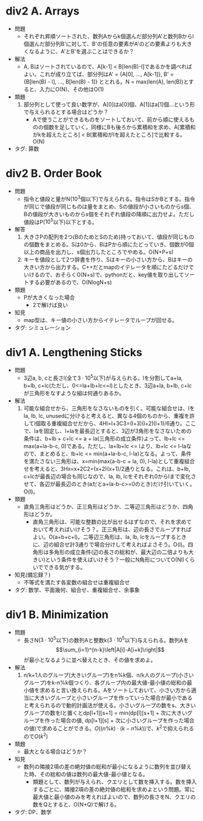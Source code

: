 # div2 A. Arrays

- 問題
    - それぞれ昇順ソートされた、数列Aからk個選んだ部分列A'と数列Bからl個選んだ部分列B'に対して、B'の任意の要素がA'のどの要素よりも大きくなるように、A'とB'を選ぶことはできるか？
- 解法
    - A, Bはソートされているので、A\[k-1\] < B\[len(B)-l\]であるかを調べればよい。これが成り立てば、部分列はA' = {A[0], ..., A\[k-1\]}, B' = {B[len(B) - l], ..., B[len(B) - 1]} ととれる。N = max(len(A), len(B))とすると、入力にO(N)、その他はO(1)
- 類題
    1. 部分列として使って良い数字が、A[0]はa[0]個、A[1]はa[1]個...という形で与えられるとする場合はどうか？
        - Aで使うことができるものをソートしておいて、前から順に使えるものの個数を足していく。同様にBも後ろから累積和を求め、A[累積和がkを超えたところ] < B[累積和がlを超えたところ]で比較する。O(N)
- タグ: 算数

# div2 B. Order Book

- 問題
    - 指令と値段と量がN($10^3$個以下)で与えられる。指令はSかBとする。指令が同じで値段が同じものは量をまとめ、Sの値段が小さいものからs個、Bの値段が大きいものからs個をそれぞれ値段の降順に出力せよ。ただし値段はP($10^5$以下)以下とする。
- 解答
    1. 大きさPの配列を2つ(BのためとSのため)持っておいて、値段が同じものの個数をまとめる。Sは0から、BはPから順にたどっていき、個数が0個以上の商品を出力し、s個出力したところでやめる。O(N+P+s)
    2. キーを値段として2つ辞書を作り、Sはキーの小さい方から、Bはキーの大きい方から出力する。C++だとmapのイテレータを順にたどるだけでいけるので、おそらくO(N+s)で、pythonだと、key値を取り出してソートする必要があるので、O(NlogN+s)
- 類題
    - Pが大きくなった場合
        - 2で解けば良い
- 知見
    - map型は、キー値の小さい方からイテレータでループが回せる。
- タグ: シミュレーション

# div1 A. Lengthening Sticks

- 問題
    - 3辺a, b, cと長さl(全て$3\cdot10^5$以下)が与えられる。lを分割してa+la, b+lb, c+lc(ただし、0<=la+lb+lc<=l)としたとき、3辺a+la, b+lb, c+lcが三角形をなすような組は何通りあるか。
- 解法
    1. 可能な組合せから、三角形をなさないものを引く。可能な組合せは、lをla, lb, lc, unusedに分けると考えると、異なる4個のものから、重複を許してl個取る重複組合せだから、4Hl=l+3C3=(l+3)(l+2)(l+1)/6通り。ここで、laを固定し、l+laを最長辺とすると、3辺が3角形をなさないための条件は、b+lb + c+lc <= a + la(三角形の成立条件)よって、lb+lc <= max(a+la-b-c, 0)である。ただし、la+lb+lc <= lより、lb+lc <= l-laなので、まとめると、lb+lc <= min(a+la-b-c, l-la)となる。よって、条件を満たさない三角形は、x=min(max(a-b-c + la, 0), l-la)として重複組合せを考えると、3Hx=x+2C2=(x+2)(x+1)/2通りとなる。これは、b+lb, c+lcが最長辺の場合も同じなので、la, lb, lcをそれぞれ0からlまで変化させて、各辺が最長辺のとき(aだとa+la-b-c>=0のとき)だけ引いていく。O(l)。
- 類題
    - 直角三角形はどうか、正三角形はどうか、二等辺三角形はどうか、四角形はどうか。
        - 直角三角形は、可能な整数の比が出せるはずなので、それを求めておいて考えればいけそう？。正三角形は、辺の長さでループすればよい。O(a+b+c+l)。二等辺三角形は、la, lb, lcをループするときに、辺の組合せ計3通りで場合分けして考えればよさそう。O(l)。四角形は多角形の成立条件(辺の長さの総和が、最大辺の二倍よりも大きい)という条件を使えばいけそう？一般にN角形についてO(Nl)くらいでできる気がする。
- 知見(備忘録？)
    - 不等式を満たす各変数の組合せは重複組合せ
- タグ: 数学、平面幾何、組合せ、重複組合せ、余事象


# div1 B. Minimization

- 問題
    - 長さN($3\cdot10^5$以下)の数列Aと整数k($3\cdot10^5$以下)与えられる。数列Aを
    $$\sum_{i=1}^{n-k}\left|A[i]-A[i+k]\right|$$
    が最小となるように並べ替えたとき、その値を求めよ。
- 解法
    1. n/k+1人のグループ(大きいグループ)をn%k個、n/k人のグループ(小さいグループ)をk-n%k個つくり、各グループ内の最大値-最小値の総和の最小値を求めると言い換えられる。Aをソートしておいて、小さい方から適当に大きいグループと小さいグループを作っていった場合が最小であると考えられるので動的計画法が使える。小さいグループの数をs、大きいグループの数をlと置くとdp\[l+1\]\[s+1\] = min(dp\[l\]\[s+1\] + 次に大きいグループを作った場合の値, dp\[l+1\]\[s\] + 次に小さいグループを作った場合の値)で求めることができる。$O((n\%k)\cdot(k-n\%k))$で、$k^2$で抑えられるので$O(k^2)$
- 類題
    - 最大となる場合はどうか？
- 知見
    - 数列の隣接2項の差の絶対値の総和が最小になるように数列を並び替えた時、その総和の値は数列の最大値-最小値となる。
        - 類題として、数列が与えられ、クエリとして数を挿入する。数を挿入するごとに、隣接2項の差の絶対値の総和を求めよという問題。常に最大値と最小値のみを考えればよいので、数列の長さをN、クエリの数をQとすると、O(N+Q)で解ける。
- タグ: DP、数学

